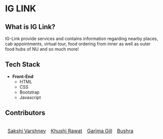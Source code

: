 <h1> IG LINK </h1>
<!-- 
<div align="center">
  <img alt="IG-Link" src="https://i.imgur.com/MGJNqi9.png" width="500px" />
</div> -->

<!-- <p align="center">
 <img alt="Get it on Google Play" title="Google Play" src="http://i.imgur.com/mtGRPuM.png" width="140">
 <img alt="Open in Chrome" title="Chrome" src="https://i.imgur.com/ZIhDtNR.png" width="140">
</p> -->

##  What is IG Link?

<div>  
<p>IG-Link provide services and contains information regarding nearby places, cab appointments, virtual tour, food ordering from inner as well as outer food hubs of NU and so much more!</p>
</div>

<!-- ## Contents
1. [Preview](https://github.com/somanyadav/NU-Connect/blob/main/README.md#preview)
2. [Installation](https://github.com/somanyadav/NU-Connect/blob/main/README.md#installation)
3. [Tech Stack](https://github.com/somanyadav/NU-Connect/blob/main/README.md#tech-stack)
4. [Prerequisites](https://github.com/somanyadav/NU-Connect/blob/main/README.md#prerequisites)
5. [Links](https://github.com/somanyadav/NU-Connect/blob/main/README.md#links)
6. [License](https://github.com/somanyadav/NU-Connect/blob/main/README.md#license)
7. [Acknowledgement](https://github.com/somanyadav/NU-Connect/blob/main/README.md#acknowledgement)
8. [Contributors](https://github.com/somanyadav/NU-Connect/blob/main/README.md#contributors)
 -->
<!--  ## Preview -->
<!--  
 <div align="center">
  <img alt="NU-Connect logo" src="https://i.imgur.com/KuddZoJ.png" width="1000px" />
 </div> -->


<!-- ## Installation
Download the zip file of this repository. You can view the front end part of the project.
<br>
<br>

<b>RUN THE APPLICATION</b>

After Starting Apache and MySQL in XAMPP, follow the following steps.

**1st Step:** Extract file

**2nd Step:** Copy the main project folder

**3rd Step:** Paste in xampp/htdocs/

 
***Now Connecting Database***

**4th Step:** Open a browser and go to URL “ http://localhost/phpmyadmin/ ”

**5th Step:** Then, click on the databases tab

**6th Step:** Create a database naming “foodorder” and then click on the import tab

**7th Step:** Click on browse file and select “foodorder.sql” file which is inside the “FoodZone” folder

**8th Step:** Click on go.

***After Creating Database,***

**9th Step:** Open a browser and go to URL “ http://localhost/FoodZone/ ”

***For the admin section go to “ http://localhost/FoodZone/managerlogin.php ”***
 -->
<!-- <br>

<b>Viewing AR ID Cards</b>

The AR functionality will work in Andrid version 7.0 and above
<br> -->

## Tech Stack
* **Front-End**	
	* HTML
	* CSS
	* Bootstrap
	* Javascript
<!-- 	* Unity -->

<!-- * **Back-End**
	* Php/Flask
	* SQL
	* Java
	* Google Apps Script
	* EchoAr
 -->

<!-- ## Prerequisites
Check the following prerequisites, all of these should be present in order to function effectively.

 * Mobile device should have Android v7 or above
 * User should be having NIIT Email in order to avail various services -->
 

<!-- ## Links -->
<!--  - <a href="https://drive.google.com/file/d/19Lw7Lm4AuOa_EAc_3ttaeFA3pedjB1EEview?usp=sharing"> Presentation </a>  -->
<!--  - <a href="https://www.youtube.com/watch?v=UKBpje2I2Vk"> Demo </a> </h3>
 - <a href="https://drive.google.com/folderview?id=124ZejC3L6IMLiPp66Su6LM1dgadYwkdM"> App Demo </a> </h3>
 - <a href="https://drive.google.com/file/d/19rXf6YbcFUVpBYB-GcMo_-d_DHJwEl8f/view?usp=sharing"> AR Demo </a> </h3>
 - <a href="http://student.nuconnect.tech/"> Website Link </a> </h3>
 - <a href="http://admin.nuconnect.tech/"> Admin website Link </a> </h3> -->
 <!-- - <a href="https://play.google.com/store/apps/details?id=com.kushagra.application.connect_nu_testapp"> App Link </a> </h3> -->


<!-- ## License -->
<!-- This project is licensed under the [MIT License](LICENSE). -->

<!-- ## Acknowledgement
We will always be grateful to Manaaf for his constructive feedbacks and supportive mentoring during this project. Thanks for being a good mentor and for guiding us on the right path.
 -->
## Contributors

<table>
	<thead>
<!-- 	<tr> -->
		<td>
<!-- 			<img width="100" alt="Sakshi Varshney" src="https://ideate-zero.github.io/zerobug/images/Kushagra.png" align="center"> -->
			<a href="#"><p align="center"> Sakshi Varshney </p></a>
			</td>
		<td>
<!-- 			<img width="100" alt="Khushi Rawat" src="https://i.imgur.com/wnTuh6Y.png" align="center"> -->
			<a href="#"><p align="center"> Khushi Rawat </p></a>
		</td>
		<td>
<!-- 			<img width="100" alt="Garima Gill" src="https://i.imgur.com/iD76kAe.png" align="center"> -->
			<a href="#"><p align="center"> Garima Gill </p></a>
		</td>
		<td>
<!-- 			<img width="100" alt="Bushra" src="https://ideate-zero.github.io/zerobug/images/Prabsaran.png" align="center"> -->
			<a href="#"><p align="center"> Bushra </p></a>
		</td>

<!-- 	</tr> -->
</table>



	
